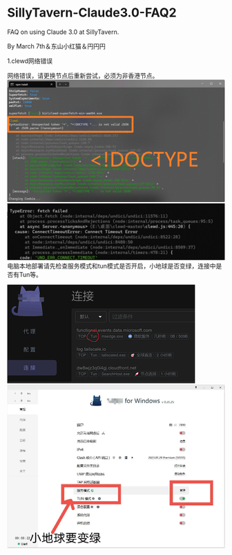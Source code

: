 # SillyTavern-Claude3.0-FAQ2
FAQ on using Claude 3.0 at SillyTavern.

By March 7th＆东山小红猫＆円円円

1.clewd网络错误

网络错误，请更换节点后重新尝试，必须为非香港节点。
![image](pic/1.PNG)
![image](pic/2.PNG)
电脑本地部署请先检查服务模式和tun模式是否开启，小地球是否变绿，连接中是否有Tun等。

![image](pic/3.PNG)
![image](pic/4.png)
